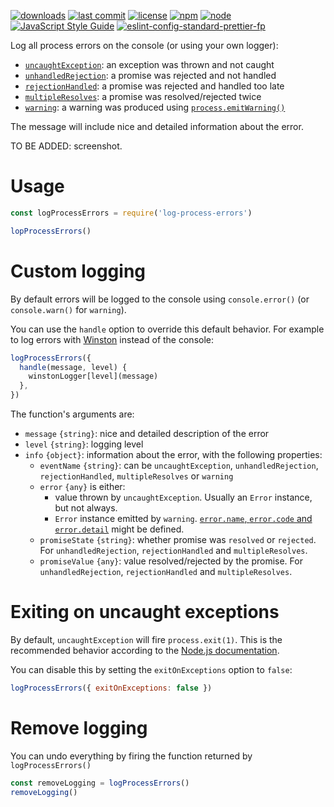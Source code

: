 [![downloads](https://img.shields.io/npm/dt/log-process-errors.svg?logo=npm)](https://www.npmjs.com/package/log-process-errors) [![last commit](https://img.shields.io/github/last-commit/autoserver-org/log-process-errors.svg?logo=github)](https://github.com/autoserver-org/log-process-errors/graphs/contributors) [![license](https://img.shields.io/github/license/autoserver-org/log-process-errors.svg?logo=github)](https://www.apache.org/licenses/LICENSE-2.0) [![npm](https://img.shields.io/npm/v/log-process-errors.svg?logo=npm)](https://www.npmjs.com/package/log-process-errors) [![node](https://img.shields.io/node/v/log-process-errors.svg?logo=node.js)](#) [![JavaScript Style Guide](https://img.shields.io/badge/code_style-standard-brightgreen.svg?logo=javascript)](https://standardjs.com) [![eslint-config-standard-prettier-fp](https://img.shields.io/badge/eslint-config--standard--prettier--fp-green.svg?logo=eslint)](https://github.com/autoserver-org/eslint-config-standard-prettier-fp)

Log all process errors on the console (or using your own logger):

- [`uncaughtException`](https://nodejs.org/api/process.html#process_event_uncaughtexception): an exception was thrown and not caught
- [`unhandledRejection`](https://nodejs.org/api/process.html#process_event_unhandledrejection): a promise was rejected and not handled
- [`rejectionHandled`](https://nodejs.org/api/process.html#process_event_rejectionhandled): a promise was rejected and handled too late
- [`multipleResolves`](https://nodejs.org/api/process.html#process_event_multipleresolves): a promise was resolved/rejected twice
- [`warning`](https://nodejs.org/api/process.html#process_event_warning): a warning was produced using [`process.emitWarning()`](https://nodejs.org/api/process.html#process_process_emitwarning_warning_options)

The message will include nice and detailed information about the error.

TO BE ADDED: screenshot.

# Usage

<!-- eslint-disable no-unused-vars, node/no-missing-require,
import/no-unresolved, unicorn/filename-case, strict -->

```js
const logProcessErrors = require('log-process-errors')

lopProcessErrors()
```

# Custom logging

By default errors will be logged to the console using `console.error()`
(or `console.warn()` for `warning`).

You can use the `handle` option to override this default behavior. For example
to log errors with [Winston](https://github.com/winstonjs/winston) instead of
the console:

<!-- eslint-disable no-empty-function, no-unused-vars, node/no-missing-require,
import/no-unresolved, unicorn/filename-case, strict, no-undef -->

```js
logProcessErrors({
  handle(message, level) {
    winstonLogger[level](message)
  },
})
```

The function's arguments are:

- `message` `{string}`: nice and detailed description of the error
- `level` `{string}`: logging level
- `info` `{object}`: information about the error, with the following properties:
  - `eventName` `{string}`: can be `uncaughtException`, `unhandledRejection`,
    `rejectionHandled`, `multipleResolves` or `warning`
  - `error` `{any}` is either:
    - value thrown by `uncaughtException`. Usually an `Error` instance, but not
      always.
    - `Error` instance emitted by `warning`.
      [`error.name`, `error.code` and `error.detail`](https://nodejs.org/api/process.html#process_event_warning)
      might be defined.
  - `promiseState` `{string}`: whether promise was `resolved` or `rejected`.
    For `unhandledRejection`, `rejectionHandled` and `multipleResolves`.
  - `promiseValue` `{any}`: value resolved/rejected by the promise.
    For `unhandledRejection`, `rejectionHandled` and `multipleResolves`.

# Exiting on uncaught exceptions

By default, `uncaughtException` will fire `process.exit(1)`. This is the recommended behavior according to the
[Node.js documentation](https://nodejs.org/api/process.html#process_warning_using_uncaughtexception_correctly).

You can disable this by setting the `exitOnExceptions` option to `false`:

<!-- eslint-disable no-empty-function, no-unused-vars, node/no-missing-require,
import/no-unresolved, unicorn/filename-case, strict, no-undef -->

```js
logProcessErrors({ exitOnExceptions: false })
```

# Remove logging

You can undo everything by firing the function returned by
`logProcessErrors()`

<!-- eslint-disable no-empty-function, no-unused-vars, node/no-missing-require,
import/no-unresolved, unicorn/filename-case, strict, no-undef -->

```js
const removeLogging = logProcessErrors()
removeLogging()
```
